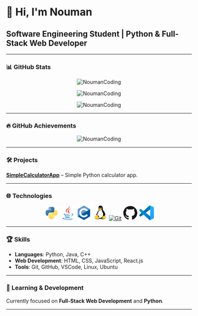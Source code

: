 # 👋 Hi, I'm Nouman  
## **Software Engineering Student | Python & Full-Stack Web Developer**  

---

### 📊 **GitHub Stats**  

<p align="center">
  <img src="https://github-readme-stats.vercel.app/api?username=noumancoding&show_icons=true&theme=radical&hide_title=true&count_private=true&hide=prs&include_all_commits=true" alt="NoumanCoding" width="50%" />
</p>

<p align="center">
  <img src="https://github-readme-streak-stats.herokuapp.com/?user=noumancoding&theme=radical&hide_border=true" alt="NoumanCoding" width="50%" />
</p>

<p align="center">
  <img src="https://github-readme-stats.vercel.app/api/top-langs?username=noumancoding&layout=compact&theme=radical&hide_title=true&count_private=true" alt="NoumanCoding" width="50%" />
</p>

---

### 🔥 **GitHub Achievements**  

<p align="center">
  <img src="https://github-profile-trophy.vercel.app/?username=noumancoding&theme=radical&row=1&column=3&margin-w=15&margin-h=15&no-frame=true" alt="NoumanCoding" width="50%" />
</p>

---

### 🛠️ **Projects**  
**[SimpleCalculatorApp](https://github.com/NoumanCoding/SimpleCalculatorApp)** – Simple Python calculator app.

---

### 🌐 **Technologies**  
<p align="center">
  <a href="https://www.python.org/" target="_blank"><img src="https://raw.githubusercontent.com/devicons/devicon/master/icons/python/python-original.svg" alt="Python" width="40" height="40" /></a>
  <a href="https://www.java.com/" target="_blank"><img src="https://raw.githubusercontent.com/devicons/devicon/master/icons/java/java-original.svg" alt="Java" width="40" height="40" /></a>
  <a href="https://www.cprogramming.com/" target="_blank"><img src="https://raw.githubusercontent.com/devicons/devicon/master/icons/c/c-original.svg" alt="C" width="40" height="40" /></a>
  <a href="https://www.linux.org/" target="_blank"><img src="https://raw.githubusercontent.com/devicons/devicon/master/icons/linux/linux-original.svg" alt="Linux" width="40" height="40" /></a>
  <a href="https://git-scm.com/" target="_blank"><img src="https://www.vectorlogo.zone/logos/git-scm/git-scm-icon.svg" alt="Git" width="40" height="40" /></a>
  <a href="https://github.com/" target="_blank"><img src="https://raw.githubusercontent.com/devicons/devicon/master/icons/github/github-original.svg" alt="GitHub" width="40" height="40" /></a>
  <a href="https://code.visualstudio.com/" target="_blank"><img src="https://raw.githubusercontent.com/devicons/devicon/master/icons/vscode/vscode-original.svg" alt="VSCode" width="40" height="40" /></a>
</p>

---

### 🏆 **Skills**  
- **Languages**: Python, Java, C++  
- **Web Development**: HTML, CSS, JavaScript, React.js  
- **Tools**: Git, GitHub, VSCode, Linux, Ubuntu  

---

### 🌱 **Learning & Development**  
Currently focused on **Full-Stack Web Development** and **Python**.

---
